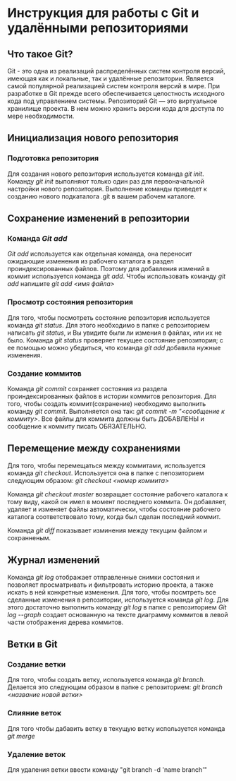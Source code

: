 # Инструкция для работы с Git и удалёнными репозиториями

## Что такое Git?

Git - это одна из реализаций распределённых систем контроля версий, имеющая как и локальные, так и удалённые репозитории. Является самой популярной реализацией систем контроля версий в мире. При разработке в Git прежде всего обеспечивается целостность исходного кода под управлением системы. Репозиторий Git — это виртуальное хранилище проекта. В нем можно хранить версии кода для доступа по мере необходимости.

## Инициализация нового репозитория
### Подготовка репозитория

Для создания нового репозитория используется команда *git init*. Команду *git init* выполняют только один раз для первоначальной настройки нового репозитория. Выполнение команды приведет к созданию нового подкаталога .git в вашем рабочем каталоге. 

## Сохранение изменений в репозитории

### Команда *Git add*

 *Git add* используется как отдельная команда, она переносит ожидающие изменения из рабочего каталога в раздел проиндексированных файлов. Поэтому для добавления измений в коммит используется команда *git add*. Чтобы использовать команду *git add* напишите *git add <имя файла>*

### Просмотр состояния репозитория

Для того, чтобы посмотреть состояние репозитория используется команда *git status*. Для этого необходимо в папке с репозиторием написать *git status*, и Вы увидите были ли измения в файлах, или их не было. Команда *git status* проверяет текущее состояние репозитория; с ее помощью можно убедиться, что команда *git add* добавила нужные изменения. 

### Создание коммитов

Команда *git commit* сохраняет состояния из раздела проиндексированных файлов в истории коммитов репозитория.
Для того, чтобы создать коммит(сохранение) необходимо выполнить команду *git commit*. Выполняется она так: *git commit -m "<сообщение к коммиту>*. Все файлы для коммита должны быть ДОБАВЛЕНЫ и сообщение к коммиту писать ОБЯЗАТЕЛЬНО.

## Перемещение между сохранениями

Для того, чтобы перемещаться между коммитами, используется команда *git checkout*. Используется она в папке с пепозиторием следующим образом: *git checkout <номер коммита>*

Команда *git checkout master* возвращает состояние рабочего каталога к тому виду, какой он имел в момент последнего коммита. Он добавляет, удаляет и изменяет файлы автоматически, чтобы состояние рабочего каталога соответствовало тому, когда был сделан последний коммит.

Команда *git diff* показывает изминения между текущим файлом и сохранненым.

## Журнал изменений

Команда *git log* отображает отправленные снимки состояния и позволяет просматривать и фильтровать историю проекта, а также искать в ней конкретные изменения. Для того, чтобы посмтреть все сделанные изменения в репозитории, используется команда *git log*. Для этого достаточно выполнить команду *git log* в папке с репозиторием
*Git log --graph* создает основанную на тексте диаграмму коммитов в левой части отображения дерева коммитов.

## Ветки в Git

### Создание ветки

Для того, чтобы создать ветку, используется команда *git branch*. Делается это следующим образом в папке с репозиторием: *git branch <название новой ветки>*

### Слияние веток

Для того чтобы дабавить ветку в текущую ветку используется команда *git merge*

### Удаление веток

Для удаления ветки ввести команду "git branch -d 'name branch'"